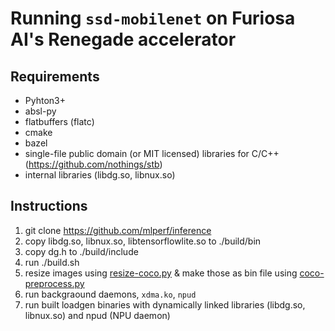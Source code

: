 # Running `ssd-mobilenet` on Furiosa AI's Renegade accelerator

## Requirements
- Pyhton3+
- absl-py
- flatbuffers (flatc)
- cmake
- bazel
- single-file public domain (or MIT licensed) libraries for C/C++ (https://github.com/nothings/stb)
- internal libraries (libdg.so, libnux.so)

## Instructions

1. git clone https://github.com/mlperf/inference
2. copy libdg.so, libnux.so, libtensorflowlite.so to ./build/bin
3. copy dg.h to ./build/include
4. run ./build.sh
5. resize images using [resize-coco.py](furiosa-loadgen/resize-coco.py) & make those as bin file using [coco-preprocess.py](furiosa-loadgen/coco-preprocess.py)
6. run backgraound daemons, `xdma.ko`, `npud`
7. run built loadgen binaries with dynamically linked libraries (libdg.so, libnux.so) and npud (NPU daemon)
